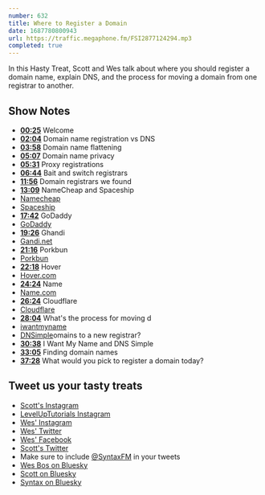 ```yaml
---
number: 632
title: Where to Register a Domain
date: 1687780800943
url: https://traffic.megaphone.fm/FSI2877124294.mp3
completed: true
---
```


In this Hasty Treat, Scott and Wes talk about where you should register a domain name, explain DNS, and the process for moving a domain from one registrar to another.

## Show Notes

* **[00:25](#t=00:25)** Welcome
* **[02:04](#t=02:04)** Domain name registration vs DNS
* **[03:58](#t=03:58)** Domain name flattening
* **[05:07](#t=05:07)** Domain name privacy
* **[05:31](#t=05:31)** Proxy registrations
* **[06:44](#t=06:44)** Bait and switch registrars
* **[11:56](#t=11:56)** Domain registrars we found
* **[13:09](#t=13:09)** NameCheap and Spaceship
* [Namecheap](https://www.namecheap.com/)
* [Spaceship](https://www.spaceship.com/)
* **[17:42](#t=17:42)** GoDaddy
* [GoDaddy](https://www.godaddy.com/)
* **[19:26](#t=19:26)** Ghandi
* [Gandi.net](https://www.gandi.net/en-CA)
* **[21:16](#t=21:16)** Porkbun
* [Porkbun](https://www.porkbun.com)
* **[22:18](#t=22:18)** Hover
* [Hover.com](https://www.hover.com/)
* **[24:24](#t=24:24)** Name
* [Name.com](https://www.name.com/)
* **[26:24](#t=26:24)** Cloudflare
* [Cloudflare](https://www.cloudflare.com/products/registrar/)
* **[28:04](#t=28:04)** What's the process for moving d
* [iwantmyname](https://iwantmyname.com/)
* [DNSimple](https://dnsimple.com/)omains to a new registrar?
* **[30:38](#t=30:38)** I Want My Name and DNS Simple
* **[33:05](#t=33:05)** Finding domain names
* **[37:28](#t=37:28)** What would you pick to register a domain today?

## Tweet us your tasty treats

* [Scott's Instagram](https://www.instagram.com/stolinski/)
* [LevelUpTutorials Instagram](https://www.instagram.com/LevelUpTutorials/)
* [Wes' Instagram](https://www.instagram.com/wesbos/)
* [Wes' Twitter](https://twitter.com/wesbos)
* [Wes' Facebook](https://www.facebook.com/wesbos.developer)
* [Scott's Twitter](https://twitter.com/stolinski)
* Make sure to include [@SyntaxFM](https://twitter.com/SyntaxFM) in your tweets
* [Wes Bos on Bluesky](https://bsky.app/profile/wesbos.com)
* [Scott on Bluesky](https://bsky.app/profile/tolin.ski)
* [Syntax on Bluesky](https://bsky.app/profile/syntax.fm)
